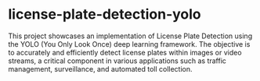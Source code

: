 # license-plate-detection-yolo
This project showcases an implementation of License Plate Detection using the YOLO (You Only Look Once) deep learning framework. The objective is to accurately and efficiently detect license plates within images or video streams, a critical component in various applications such as traffic management, surveillance, and automated toll collection.
